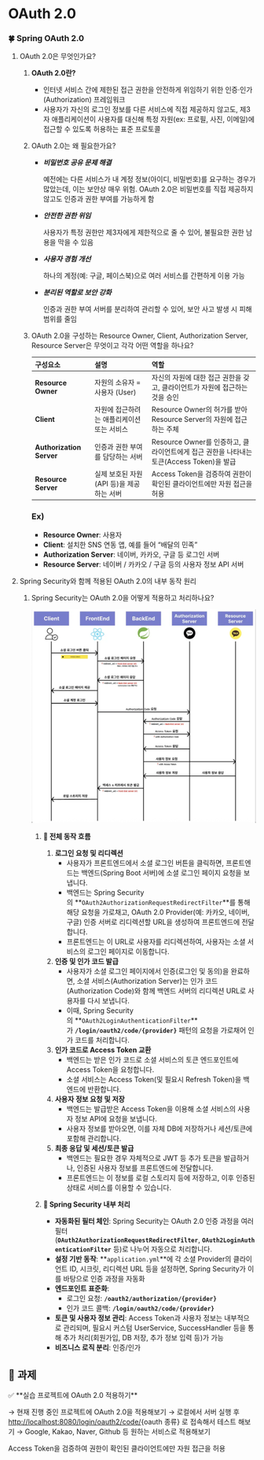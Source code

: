 # OAuth 2.0

### 🍀 Spring OAuth 2.0

1. OAuth 2.0은 무엇인가요?
    1. **OAuth 2.0란?**
        - 인터넷 서비스 간에 제한된 접근 권한을 안전하게 위임하기 위한 인증·인가(Authorization) 프레임워크
        - 사용자가 자신의 로그인 정보를 다른 서비스에 직접 제공하지 않고도, 제3자 애플리케이션이 사용자를 대신해 특정 자원(ex: 프로필, 사진, 이메일)에 접근할 수 있도록 허용하는 표준 프로토콜

    2. OAuth 2.0는 왜 필요한가요?
        - ***비밀번호 공유 문제 해결***

          예전에는 다른 서비스가 내 계정 정보(아이디, 비밀번호)를 요구하는 경우가 많았는데, 이는 보안상 매우 위험. OAuth 2.0은 비밀번호를 직접 제공하지 않고도 인증과 권한 부여를 가능하게 함

        - ***안전한 권한 위임***

          사용자가 특정 권한만 제3자에게 제한적으로 줄 수 있어, 불필요한 권한 남용을 막을 수 있음

        - ***사용자 경험 개선***

          하나의 계정(예: 구글, 페이스북)으로 여러 서비스를 간편하게 이용 가능

        - ***분리된 역할로 보안 강화***

          인증과 권한 부여 서버를 분리하여 관리할 수 있어, 보안 사고 발생 시 피해 범위를 줄임

    3. OAuth 2.0을 구성하는 Resource Owner, Client, Authorization Server, Resource Server은 무엇이고 각각 어떤 역할을 하나요?

        | **구성요소** | **설명** | **역할** |
        | --- | --- | --- |
        | **Resource Owner** | 자원의 소유자 = 사용자 (User) | 자신의 자원에 대한 접근 권한을 갖고, 클라이언트가 자원에 접근하는 것을 승인 |
        | **Client** | 자원에 접근하려는 애플리케이션 또는 서비스 | Resource Owner의 허가를 받아 Resource Server의 자원에 접근하는 주체 |
        | **Authorization Server** | 인증과 권한 부여를 담당하는 서버 | Resource Owner를 인증하고, 클라이언트에게 접근 권한을 나타내는 토큰(Access Token)을 발급 |
        | **Resource Server** | 실제 보호된 자원(API 등)을 제공하는 서버 | Access Token을 검증하여 권한이 확인된 클라이언트에만 자원 접근을 허용 |
        
        ### Ex)
        
        - **Resource Owner**: 사용자
        - **Client**: 설치한 SNS 연동 앱, 예를 들어 “배달의 민족”
        - **Authorization Server**: 네이버, 카카오, 구글 등 로그인 서버
        - **Resource Server**: 네이버 / 카카오 / 구글 등의 사용자 정보 API 서버

2. Spring Security와 함께 적용된 OAuth 2.0의 내부 동작 원리
    1. Spring Security는 OAuth 2.0을 어떻게 적용하고 처리하나요?

       ![스크린샷 2025-05-28 오전 3.14.32.png](%EC%8A%A4%ED%81%AC%EB%A6%B0%EC%83%B7%202025-05-28%20%EC%98%A4%EC%A0%84%203.14.32.png)

        1. **🔁 전체 동작 흐름**
            1. **로그인 요청 및 리디렉션**
                - 사용자가 프론트엔드에서 소셜 로그인 버튼을 클릭하면, 프론트엔드는 백엔드(Spring Boot 서버)에 소셜 로그인 페이지 요청을 보냅니다.
                - 백엔드는 Spring Security의 **`OAuth2AuthorizationRequestRedirectFilter`**를 통해 해당 요청을 가로채고, OAuth 2.0 Provider(예: 카카오, 네이버, 구글) 인증 서버로 리디렉션할 URL을 생성하여 프론트엔드에 전달합니다.
                - 프론트엔드는 이 URL로 사용자를 리디렉션하여, 사용자는 소셜 서비스의 로그인 페이지로 이동합니다.
            2. **인증 및 인가 코드 발급**
                - 사용자가 소셜 로그인 페이지에서 인증(로그인 및 동의)을 완료하면, 소셜 서비스(Authorization Server)는 인가 코드(Authorization Code)와 함께 백엔드 서버의 리디렉션 URL로 사용자를 다시 보냅니다.
                - 이때, Spring Security의 **`OAuth2LoginAuthenticationFilter`**가 **`/login/oauth2/code/{provider}`** 패턴의 요청을 가로채어 인가 코드를 처리합니다.
            3. **인가 코드로 Access Token 교환**
                - 백엔드는 받은 인가 코드로 소셜 서비스의 토큰 엔드포인트에 Access Token을 요청합니다.
                - 소셜 서비스는 Access Token(및 필요시 Refresh Token)을 백엔드에 반환합니다.
            4. **사용자 정보 요청 및 저장**
                - 백엔드는 발급받은 Access Token을 이용해 소셜 서비스의 사용자 정보 API에 요청을 보냅니다.
                - 사용자 정보를 받아오면, 이를 자체 DB에 저장하거나 세션/토큰에 포함해 관리합니다.
            5. **최종 응답 및 세션/토큰 발급**
                - 백엔드는 필요한 경우 자체적으로 JWT 등 추가 토큰을 발급하거나, 인증된 사용자 정보를 프론트엔드에 전달합니다.
                - 프론트엔드는 이 정보를 로컬 스토리지 등에 저장하고, 이후 인증된 상태로 서비스를 이용할 수 있습니다.

        2. **🔐 Spring Security 내부 처리**
            - **자동화된 필터 체인**: Spring Security는 OAuth 2.0 인증 과정을 여러 필터(**`OAuth2AuthorizationRequestRedirectFilter`**, **`OAuth2LoginAuthenticationFilter`** 등)로 나누어 자동으로 처리합니다.
            - **설정 기반 동작**: **`application.yml`**에 각 소셜 Provider의 클라이언트 ID, 시크릿, 리디렉션 URL 등을 설정하면, Spring Security가 이를 바탕으로 인증 과정을 자동화
            - **엔드포인트 표준화**:
                - 로그인 요청: **`/oauth2/authorization/{provider}`**
                - 인가 코드 콜백: **`/login/oauth2/code/{provider}`**
            - **토큰 및 사용자 정보 관리**: Access Token과 사용자 정보는 내부적으로 관리되며, 필요시 커스텀 UserService, SuccessHandler 등을 통해 추가 처리(회원가입, DB 저장, 추가 정보 입력 등)가 가능
            - **비즈니스 로직 분리**: 인증/인가
           
## 🔎 과제

<aside>
✅ **실습 프로젝트에 OAuth 2.0 적용하기**

→ 현재 진행 중인 프로젝트에 OAuth 2.0을 적용해보기
→ 로컬에서 서버 실행 후 [http://localhost:8080/login/oauth2/code/](http://localhost:8080/login/oauth2/code/github){oauth 종류} 로 접속해서 테스트 해보기
→ Google, Kakao, Naver, Github 등 원하는 서비스로 적용해보기

</aside>

Access Token을 검증하여 권한이 확인된 클라이언트에만 자원 접근을 허용